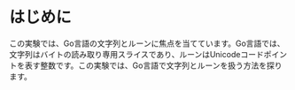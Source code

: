 # はじめに

この実験では、Go言語の文字列とルーンに焦点を当てています。Go言語では、文字列はバイトの読み取り専用スライスであり、ルーンはUnicodeコードポイントを表す整数です。この実験では、Go言語で文字列とルーンを扱う方法を探ります。
